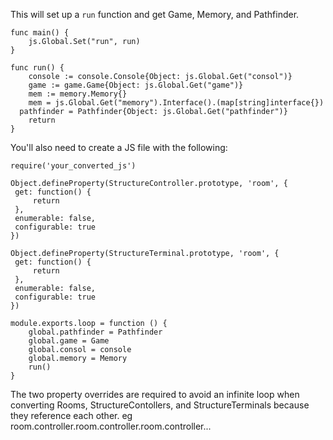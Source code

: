This will set up a `run` function and get Game, Memory, and Pathfinder.

```
func main() {
	js.Global.Set("run", run)
}

func run() {
	console := console.Console{Object: js.Global.Get("consol")}
	game := game.Game{Object: js.Global.Get("game")}
	mem := memory.Memory{}
	mem = js.Global.Get("memory").Interface().(map[string]interface{})
  pathfinder = Pathfinder{Object: js.Global.Get("pathfinder")}
	return
}
```

You'll also need to create a JS file with the following:
```
require('your_converted_js')

Object.defineProperty(StructureController.prototype, 'room', {
 get: function() {
     return
 },
 enumerable: false,
 configurable: true
})

Object.defineProperty(StructureTerminal.prototype, 'room', {
 get: function() {
     return
 },
 enumerable: false,
 configurable: true
})

module.exports.loop = function () {
    global.pathfinder = Pathfinder
    global.game = Game
    global.consol = console
    global.memory = Memory
    run()
}
```

The two property overrides are required to avoid an infinite loop when
converting Rooms, StructureContollers, and StructureTerminals because they
reference each other. eg room.controller.room.controller.room.controller...
